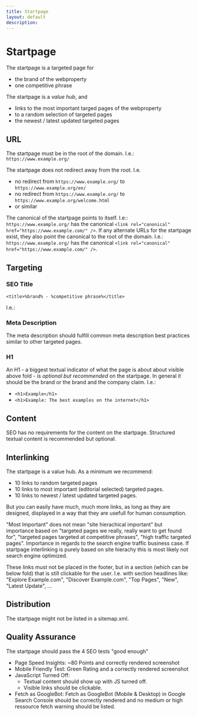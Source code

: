 ```yaml
---
title: Startpage
layout: default
description:
---
```


# Startpage

The startpage is a targeted page for 

* the brand of the webproperty
* one competitive phrase

The startpage is a *value hub*, and 

 * links to the most important targed pages of the webproperty 
 * to a random selection of targeted pages
 * the newest / latest updated targeted pages

## URL

The startpage must be in the root of the domain. I.e.: `https://www.example.org/`

The startpage does not redirect away from the root. I.e. 

 * no redirect from `https://www.example.org/` to `https://www.example.org/en/`
 * no redirect from `https://www.example.org/` to `https://www.example.org/welcome.html`
 * or similar 

The canonical of the startpage points to itself. I.e:: `https://www.example.org/` has the canonical `<link rel="canonical" href="https://www.example.com/" />`. If any alternate URLs for the startpage exist, they also point the canonical to the root of the domain. I.e.: `https://www.example.org/` has the canonical `<link rel="canonical" href="https://www.example.com/" />`. 

## Targeting

### SEO Title
`<title>%brand% - %competitive phrase%</title>`

I.e.: <title>Example - Buy Example online</title>

### Meta Description

The meta description should fulfill common meta description best practices similar to other targeted pages.

### H1

An H1 - a biggest textual indicator of what the page is about about visible above fold - is *optional but recommended* on the startpage. In general it should be the brand or the brand and the company claim. I.e.: 

* `<h1>Example</h1>`
* `<h1>Example: The best examples on the internet</h1>`

## Content

SEO has no requirements for the content on the startpage. Structured textual content is recommended but optional.

## Interlinking

The startpage is a value hub. As a minimum we recommend: 

 * 10 links to random targeted pages
 * 10 links to most important (editorial selected) targeted pages.  
 * 10 links to newest / latest updated targeted pages.

 But you can easily have much, much more links, as long as they are designed, displayed in a way that they are usefull for human consumption.

 "Most Important" does not mean "site hierachical important" but importance based on "targeted pages we really, really want to get found for", "targeted pages targeted at competitive phrases", "high traffic targeted pages". Importance in regards to the search engine traffic business case. If startpage interlinking is purely based on site hierachy this is most likely not search engine optimized.

These links must not be placed in the footer, but in a section (which can be below fold) that is still clickable for the user. I.e. with section headlines like: "Explore Example.com", "Discover Example.com", "Top Pages", "New", "Latest Update", ...

## Distribution

The startpage might not be listed in a sitemap.xml. 

## Quality Assurance

The startpage should pass the 4 SEO tests "good enough"

* Page Speed Insights: \~80 Points and correctly rendered screenshot
* Mobile Friendly Test: Green Rating and a correctly rendered screenshot
* JavaScript Turned Off:
	* Textual content should show up with JS turned off. 
	* Visible links should be clickable. 
* Fetch as GoogleBot: Fetch as GoogleBot (Mobile & Desktop) in Google Search Console should be correctly rendered and no medium or high ressource fetch warning should be listed.




